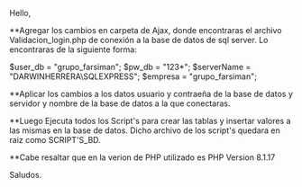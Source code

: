 Hello, 

**Agregar los cambios en carpeta de Ajax, donde encontraras el archivo Validacion_login.php de conexión a la base de datos de sql server. Lo encontraras de la siguiente forma:

$user_db    = "grupo_farsiman";
$pw_db      = "123*";
$serverName = "DARWINHERRERA\\SQLEXPRESS";
$empresa    = "grupo_farsiman"; 

**Aplicar los cambios a los datos usuario y contraeña de la base de datos y servidor y nombre de la base de datos a la que conectaras.

**Luego Ejecuta todos los Script's para crear las tablas y insertar valores a las mismas en la base de datos. Dicho archivo de los script's quedara en raiz como SCRIPT'S_BD.

**Cabe resaltar que en la verion de PHP utilizado es PHP Version 8.1.17

Saludos.
